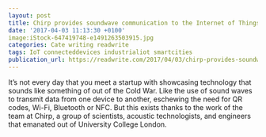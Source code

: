 ```yaml
---
layout: post
title: Chirp provides soundwave communication to the Internet of Things
date: '2017-04-03 11:13:30 +0100'
image:iStock-647419748-e1491263503915.jpg
categories: Cate writing readwrite
tags: IoT connecteddevices industrialiot smartcities
publication_url: https://readwrite.com/2017/04/03/chirp-provides-soundwave-communication-internet-things-dl1/
---
```


It’s not every day that you meet a startup with showcasing technology that sounds like something of out of the Cold War. Like the use of sound waves to transmit data from one device to another, eschewing the need for QR codes, Wi-Fi, Bluetooth or NFC. But this exists thanks to the work of the team at Chirp, a group of scientists, acoustic technologists, and engineers that emanated out of University College London.
